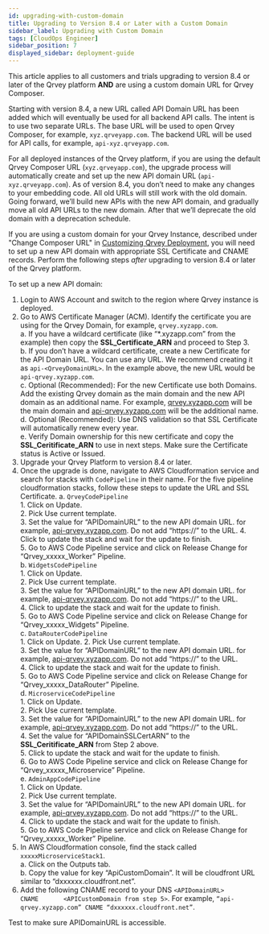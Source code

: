 ```yaml
---
id: upgrading-with-custom-domain
title: Upgrading to Version 8.4 or Later with a Custom Domain
sidebar_label: Upgrading with Custom Domain
tags: [CloudOps Engineer]
sidebar_position: 7
displayed_sidebar: deployment-guide
---
```


<div>

This article applies to all customers and trials upgrading to version 8.4 or later of the Qrvey platform **AND** are using a custom domain URL for Qrvey Composer.

Starting with version 8.4, a new URL called API Domain URL has been added which will eventually be used for all backend API calls. The intent is to use two separate URLs. The base URL will be used to open Qrvey Composer, for example, `xyz.qrveyapp.com`. The backend URL will be used for API calls, for example, `api-xyz.qrveyapp.com`. 

For all deployed instances of the Qrvey platform, if you are using the default Qrvey Composer URL (`xyz.qrveyapp.com`), the upgrade process will automatically create and set up the new API domain URL (`api-xyz.qrveyapp.com`). As of version 8.4, you don’t need to make any changes to your embedding code. All old URLs will still work with the old domain. Going forward, we’ll build new APIs with the new API domain, and gradually move all old API URLs to the new domain. After that we’ll deprecate the old domain with a deprecation schedule.

If you are using a custom domain for your Qrvey Instance, described under "Change Composer URL" in [Customizing Qrvey Deployment](https://partners.qrvey.com/docs/deployment/customizing-qrvey-deployment#change-composer-url), you will need to set up a new API domain with appropriate SSL Certificate and CNAME records. Perform the following steps *after* upgrading to version 8.4 or later of the Qrvey platform. 

To set up a new API domain:

1. Login to AWS Account and switch to the region where Qrvey instance is deployed.
2. Go to AWS Certificate Manager (ACM). Identify the certificate you are using for the Qrvey Domain, for example, `qrvey.xyzapp.com`.  
    a. If you have a wildcard certificate (like “*.xyzapp.com” from the example) then copy the **SSL_Certificate_ARN** and proceed to Step 3.  
    b. If you don’t have a wildcard certificate, create a new Certificate for the API Domain URL. You can use any URL. We recommend creating it as `api-<QrveyDomainURL>`. In the example above, the new URL would be `api-qrvey.xyzapp.com`.  
    c. Optional (Recommended): For the new Certificate use both Domains. Add the existing Qrvey domain as the main domain and the new API domain as an additional name. For example, [qrvey.xyzapp.com](http://qrvey.xyzapp.com) will be the main domain and [api-qrvey.xyzapp.com](http://api-qrvey.xyzapp.com) will be the additional name.  
    d. Optional (Recommended): Use DNS validation so that SSL Certificate will automatically renew every year.  
    e. Verify Domain ownership for this new certificate and copy the **SSL_Ceritificate_ARN** to use in next steps. Make sure the Certificate status is Active or Issued.  
3. Upgrade your Qrvey Platform to version 8.4 or later. 
4. Once the upgrade is done, navigate to AWS Cloudformation service and search for stacks with `CodePipeline` in their name. For the five pipeline cloudformation stacks, follow these steps to update the URL and SSL Certificate.
    a. `QrveyCodePipeline`  
        1. Click on Update.  
        2. Pick Use current template.  
        3. Set the value for “APIDomainURL” to the new API domain URL. for example, [api-qrvey.xyzapp.com](http://api-qrvey.xyzapp.com). Do not add “https://” to the URL.
        4. Click to update the stack and wait for the update to finish.  
        5. Go to AWS Code Pipeline service and click on Release Change for “Qrvey_xxxxx_Worker” Pipeline.  
    b. `WidgetsCodePipeline`    
        1. Click on Update.  
        2. Pick Use current template.  
        3. Set the value for “APIDomainURL” to the new API domain URL. for example, [api-qrvey.xyzapp.com](http://api-qrvey.xyzapp.com). Do not add “https://” to the URL.  
        4. Click to update the stack and wait for the update to finish.  
        5. Go to AWS Code Pipeline service and click on Release Change for “Qrvey_xxxxx_Widgets” Pipeline.  
    c. `DataRouterCodePipeline`  
        1. Click on Update.
        2. Pick Use current template.  
        3. Set the value for “APIDomainURL” to the new API domain URL. for example, [api-qrvey.xyzapp.com](http://api-qrvey.xyzapp.com). Do not add “https://” to the URL.  
        4. Click to update the stack and wait for the update to finish.  
        5. Go to AWS Code Pipeline service and click on Release Change for “Qrvey_xxxxx_DataRouter” Pipeline.  
    d. `MicroserviceCodePipeline`  
        1. Click on Update.  
        2. Pick Use current template.  
        3. Set the value for “APIDomainURL” to the new API domain URL. for example, [api-qrvey.xyzapp.com](http://api-qrvey.xyzapp.com). Do not add “https://” to the URL.  
        4. Set the value for “APIDomainSSLCertARN” to the **SSL_Ceritificate_ARN** from Step 2 above.  
        5. Click to update the stack and wait for the update to finish.  
        6. Go to AWS Code Pipeline service and click on Release Change for “Qrvey_xxxxx_Microservice” Pipeline.  
    e. `AdminAppCodePipeline`  
        1. Click on Update.  
        2. Pick Use current template.  
        3. Set the value for “APIDomainURL” to the new API domain URL. for example, [api-qrvey.xyzapp.com](http://api-qrvey.xyzapp.com). Do not add “https://” to the URL.  
        4. Click to update the stack and wait for the update to finish.  
        5. Go to AWS Code Pipeline service and click on Release Change for “Qrvey_xxxxx_Worker” Pipeline.  
5. In AWS Cloudformation console, find the stack called `xxxxxMicroserviceStack1`.  
    a. Click on the Outputs tab.  
    b. Copy the value for key “ApiCustomDomain”. It will be cloudfront URL similar to “dxxxxxx.cloudfront.net”.  
6. Add the following CNAME record to your DNS
    `<APIDomainURL>      CNAME       <APICustomDomain from step 5>`. For example, `“api-qrvey.xyzapp.com” CNAME “dxxxxxx.cloudfront.net”`.  

Test to make sure APIDomainURL is accessible.

</div>